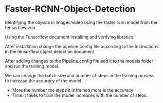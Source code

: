 # Faster-RCNN-Object-Detection
Identifying the objects in images/video using the faster rcnn model  from the tensorflow zoo

Using the Tensorflow document installing and verifying libraries.

After installation change the pipeline.config file according to the instructions in the tensorflow object detection document

After adding changes to the Pipeline.config file add it to the models folder and run the training model.

We can change the batch size and number of steps in the training process to increase the accuracy of the model
* More the number the steps it is trained more is the accuracy
* Time it takes to train the model increases with the number of steps.

